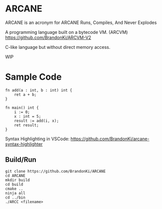 # ARCANE
ARCANE is an acronym for
ARCANE Runs, Compiles, And Never Explodes

A programming language built on a bytecode VM. (ARCVM)
https://github.com/BrandonKi/ARCVM-V2

C-like language but without direct memory access.

WIP

# Sample Code

```zig
fn add(a : int, b : int) int {
    ret a + b;
}

fn main() int {
    i := 0;
    x : int = 5;
    result := add(i, x);
    ret result;
}
```
Syntax Highlighting in VSCode: https://github.com/BrandonKi/arcane-syntax-highlighter

## Build/Run

```
git clone https://github.com/BrandonKi/ARCANE
cd ARCANE
mkdir build
cd build
cmake ..
ninja all
cd ../bin
./ARCC <filename>
```

